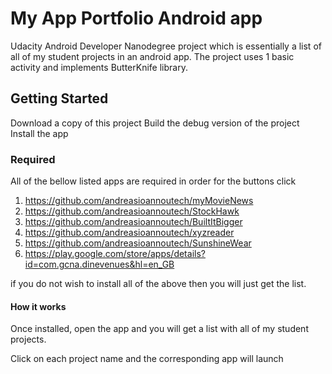 # My App Portfolio Android app

Udacity Android Developer Nanodegree project which is essentially a list of all of my student projects in an android app.
The project uses 1 basic activity and implements ButterKnife library.

## Getting Started

Download a copy of this project
Build the debug version of the project
Install the app

### Required

All of the bellow listed apps are required in order for the buttons click
1. https://github.com/andreasioannoutech/myMovieNews
2. https://github.com/andreasioannoutech/StockHawk
3. https://github.com/andreasioannoutech/BuiltItBigger
4. https://github.com/andreasioannoutech/xyzreader
5. https://github.com/andreasioannoutech/SunshineWear
6. https://play.google.com/store/apps/details?id=com.gcna.dinevenues&hl=en_GB

if you do not wish to install all of the above then you will just get the list.

#### How it works

Once installed, open the app and you will get a list with all of my student projects.

Click on each project name and the corresponding app will launch
